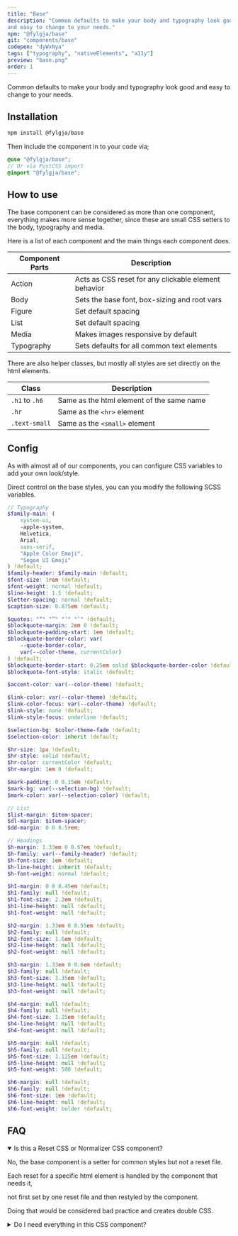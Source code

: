 ```yaml
---
title: "Base"
description: "Common defaults to make your body and typography look good
and easy to change to your needs."
npm: "@fylgja/base"
git: "components/base"
codepen: "dyWxNya"
tags: ["typography", "nativeElements", "a11y"]
preview: "base.png"
order: 1
---
```


Common defaults to make your body and typography look good
and easy to change to your needs.

## Installation

```bash
npm install @fylgja/base
```

Then include the component in to your code via;

```scss
@use "@fylgja/base";
// Or via PostCSS import
@import "@fylgja/base";
```


## How to use

The base component can be considered as more than one component, everything makes more sense together,
since these are small CSS setters to the body, typography and media.

Here is a list of each component and the main things each component does.

| Component Parts | Description                                          |
| --------------- | ---------------------------------------------------- |
| Action          | Acts as CSS reset for any clickable element behavior |
| Body            | Sets the base font, box-sizing and root vars         |
| Figure          | Set default spacing                                  |
| List            | Set default spacing                                  |
| Media           | Makes images responsive by default                   |
| Typography      | Sets defaults for all common text elements           |

There are also helper classes, but mostly all styles are set directly on the html elements.

| Class          | Description                               |
| -------------- | ----------------------------------------- |
| `.h1` to `.h6` | Same as the html element of the same name |
| `.hr`          | Same as the `<hr>` element                |
| `.text-small`  | Same as the `<small>` element             |

## Config

As with almost all of our components, you can configure CSS variables to add your own look/style.

Direct control on the base styles, you can you modify the following SCSS variables.

```scss
// Typography
$family-main: (
    system-ui,
    -apple-system,
    Helvetica,
    Arial,
    sans-serif,
    "Apple Color Emoji",
    "Segoe UI Emoji"
) !default;
$family-header: $family-main !default;
$font-size: 1rem !default;
$font-weight: normal !default;
$line-height: 1.5 !default;
$letter-spacing: normal !default;
$caption-size: 0.875em !default;

$quotes: "“" "”" "‘" "’" !default;
$blockquote-margin: 2em 0 !default;
$blockquote-padding-start: 1em !default;
$blockquote-border-color: var(
    --quote-border-color,
    var(--color-theme, currentColor)
) !default;
$blockquote-border-start: 0.25em solid $blockquote-border-color !default;
$blockquote-font-style: italic !default;

$accent-color: var(--color-theme) !default;

$link-color: var(--color-theme) !default;
$link-color-focus: var(--color-theme) !default;
$link-style: none !default;
$link-style-focus: underline !default;

$selection-bg: $color-theme-fade !default;
$selection-color: inherit !default;

$hr-size: 1px !default;
$hr-style: solid !default;
$hr-color: currentColor !default;
$hr-margin: 1em 0 !default;

$mark-padding: 0 0.15em !default;
$mark-bg: var(--selection-bg) !default;
$mark-color: var(--selection-color) !default;

// List
$list-margin: $item-spacer;
$dl-margin: $item-spacer;
$dd-margin: 0 0 0.5rem;

// Headings
$h-margin: 1.33em 0 0.67em !default;
$h-family: var(--family-header) !default;
$h-font-size: 1em !default;
$h-line-height: inherit !default;
$h-font-weight: normal !default;

$h1-margin: 0 0 0.45em !default;
$h1-family: null !default;
$h1-font-size: 2.2em !default;
$h1-line-height: null !default;
$h1-font-weight: null !default;

$h2-margin: 1.33em 0 0.55em !default;
$h2-family: null !default;
$h2-font-size: 1.6em !default;
$h2-line-height: null !default;
$h2-font-weight: null !default;

$h3-margin: 1.33em 0 0.6em !default;
$h3-family: null !default;
$h3-font-size: 1.35em !default;
$h3-line-height: null !default;
$h3-font-weight: null !default;

$h4-margin: null !default;
$h4-family: null !default;
$h4-font-size: 1.25em !default;
$h4-line-height: null !default;
$h4-font-weight: null !default;

$h5-margin: null !default;
$h5-family: null !default;
$h5-font-size: 1.125em !default;
$h5-line-height: null !default;
$h5-font-weight: 500 !default;

$h6-margin: null !default;
$h6-family: null !default;
$h6-font-size: 1em !default;
$h6-line-height: null !default;
$h6-font-weight: bolder !default;
```

## FAQ

<details class="faq-panel" open><summary>Is this a Reset CSS or Normalizer CSS component?</summary>

No, the base component is a setter for common styles but not a reset file.

Each reset for a specific html element is handled by the component that needs it,

not first set by one reset file and then restyled by the component.

Doing that would be considered bad practice and creates double CSS.

</details>

<details class="faq-panel"><summary>Do I need everything in this CSS component?</summary>

No. If you only need parts of the base component, just import each part.

```scss
@use "@fylgja/base/body";
@use "@fylgja/base/media";
```

</details>
